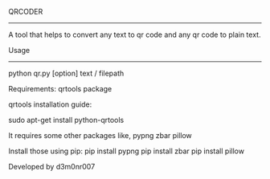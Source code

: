 QRCODER
**********************************************************************************

A tool that helps to convert any text to qr code and any qr code to plain text.

Usage
**********************************************************************************

python qr.py [option] text / filepath

Requirements:
qrtools package

qrtools installation guide:

sudo apt-get install python-qrtools

It requires some other packages like,
pypng
zbar
pillow

Install those using pip:
pip install pypng
pip install zbar
pip install pillow

Developed by 
d3m0nr007